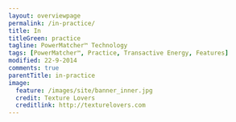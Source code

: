 ```yaml
---
layout: overviewpage
permalink: /in-practice/
title: In
titleGreen: practice
tagline: PowerMatcher™ Technology
tags: [PowerMatcher™, Practice, Transactive Energy, Features]
modified: 22-9-2014
comments: true
parentTitle: in-practice
image:
  feature: /images/site/banner_inner.jpg
  credit: Texture Lovers
  creditlink: http://texturelovers.com
---
```


